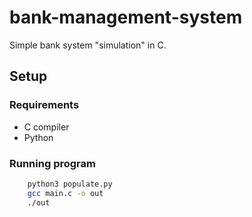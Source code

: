 # bank-management-system
Simple bank system "simulation" in C.
## Setup
### Requirements
* C compiler
* Python

### Running program
```bash
    python3 populate.py
    gcc main.c -o out
    ./out
```
